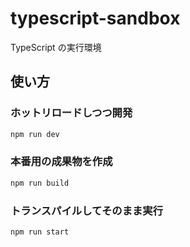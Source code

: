 # typescript-sandbox

TypeScript の実行環境

## 使い方

### ホットリロードしつつ開発

```bash
npm run dev
```

### 本番用の成果物を作成

```bash
npm run build
```

### トランスパイルしてそのまま実行

```bash
npm run start
```
